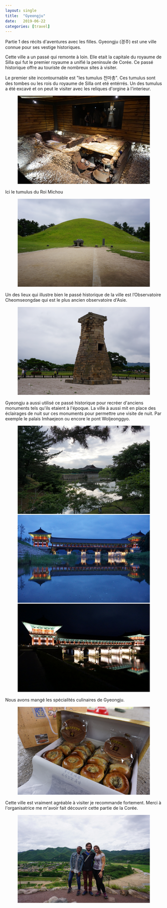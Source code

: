 ```yaml
---
layout: single
title:  "Gyeongju"
date:   2019-06-22
categories: [travel]
---
```


Partie 1 des récits d'aventures avec les filles.
Gyeongju (경주) est une ville connue pour ses vestige historiques.

Cette ville a un passé qui remonte à loin. 
Elle etait la capitale du royaume de Silla qui fut le premier royaume a unifié la peninsule de Corée.
Ce passé historique offre au touriste de nombreux sites à visiter.

Le premier site incontournable est "les tumulus 천마총".
Ces tumulus sont des tombes ou les rois du royaume de Silla ont eté entérrés. 
Un des tumulus a été excavé et on peut le visiter avec les reliques d'orgine à l'interieur.
<figure>
 	<img src="/assets/images/gyeongju/interieurTombe.JPG">
</figure>
Ici le tumulus du Roi Michou
<figure>
 	<img src="/assets/images/gyeongju/tumulusRoiMichou.JPG">
</figure>

Un des lieux qui illustre bien le passé historique de la ville est l’Observatoire Cheomseongdae qui est le plus ancien observatoire d'Asie.
 <figure>
 	<img src="/assets/images/gyeongju/observatoire.JPG">
 </figure>
 
 
Gyeongju a aussi utilisé ce passé historique pour recréer d'anciens monuments tels qu'ils etaient à l'époque.
La ville à aussi mit en place des éclairages de nuit sur ces monuments pour permettre une visite de nuit.
Par exemple le palais Imhaejeon ou encore le pont Woljeonggyo.
<figure>
	<img src="/assets/images/gyeongju/palais.JPG">
	<img src="/assets/images/gyeongju/pont.JPG">
	<img src="/assets/images/gyeongju/pontDenuit.JPG">
</figure>

Nous avons mangé les spécialités culinaires de Gyeongju.
<figure>
	<img src="/assets/images/gyeongju/bouffe.JPG">
</figure>

Cette ville est vraiment agréable à visiter je recommande fortement.
Merci à l'organisatrice me m'avoir fait découvrir cette partie de la Corée.
<figure>
	<img src="/assets/images/gyeongju/groupe.JPG">
</figure>
